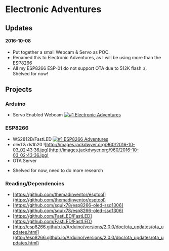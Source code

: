 # Electronic Adventures

## Updates
#### 2016-10-08
- Put together a small Webcam & Servo as POC.
- Renamed this to Electronic Adventures, as I will be using more than the ESP8266
- All my ESP8266 ESP-01 do not support OTA due to 512K flash :(.  Shelved for now!


## Projects

### Arduino
- Servo Enabled Webcam
[![#1 Electronic Adventures](http://files.jackdwyer.org/2016_10_08-23:03:58.png)](https://youtu.be/QK7AOA79UZM "#1 Electronic Adventures")


### ESP8266
- WS2812B/FastLED 
[![#1 ESP8266 Adventures](http://files.jackdwyer.org/2016_10_06-18:42:49.png)](https://youtu.be/349AKBOlgZM "#1 ESP8266 Adventures")
- oled & ds1b20
![http://images.jackdwyer.org/960/2016-10-03_02:43:36.jpg](http://images.jackdwyer.org/960/2016-10-03_02:43:36.jpg)
- OTA Server
* Shelved for now, need to do more research

### Reading/Dependencies
- [https://github.com/themadinventor/esptool](https://github.com/themadinventor/esptool)
- [https://github.com/squix78/esp8266-oled-ssd1306](https://github.com/squix78/esp8266-oled-ssd1306)
- [https://github.com/FastLED/FastLED](https://github.com/FastLED/FastLED)
- [http://esp8266.github.io/Arduino/versions/2.0.0/doc/ota_updates/ota_updates.html](http://esp8266.github.io/Arduino/versions/2.0.0/doc/ota_updates/ota_updates.html)
